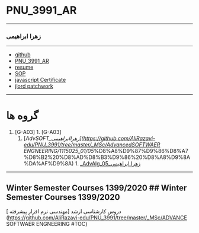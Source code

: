 # PNU_3991_AR
---------	---------
### زهرا ابراهیمی
 	 
---	---
- [github](https://github.com/bahssanbeygi)	
- [PNU_3991_AR](https://github.com/ebrahimiz/PNU_3991_AR)	
- [resume](https://ebrahimiz.github.io)
- [SOP](https://github.com/ebrahimiz/SOP) 	
- [javascript Certificate](https://github.com/ebrahimiz/PNU_3991_AR/blob/main/JSceritificate.pdf)	
- [jlord patchwork](https://github.com/ebrahimiz/PNU_3991_AR/blob/main/patchwork.jpg)
  	  
------------------	------------------
#  گروه ها
1. [G-A03]	1. [G-A03]
    1. [_AdvSOFT_زهراابراهیمی](https://github.com/AliRazavi-edu/PNU_3991/tree/master/_MSc/AdvancedSOFTWAER ENGNEERING/1115025_01/05_%D8%A8%D9%87%D9%86%D8%A7%D8%B2%20%D8%AD%D8%B3%D9%86%20%D8%A8%D9%8A%DA%AF%D9%8A)    	    1. [_AdvAlg_05_زهرا ابراهیمی ](https://github.com/AliRazavi-edu/PNU_3991/tree/master/_MSc/AdvancedAlgorithms/1115025_01/05_%D8%A8%D9%87%D9%86%D8%A7%D8%B2%20%D8%AD%D8%B3%D9%86%20%D8%A8%D9%8A%DA%AF%D9%8A)    
      
------------------	------------------
## Winter Semester Courses 1399/2020	## Winter Semester Courses 1399/2020

 دروس کارشناسی ارشد
[مهندسی نرم افزار پیشرفته ](https://github.com/AliRazavi-edu/PNU_3991/tree/master/_MSc/ADVANCE SOFTWAER ENGNEERING #TOC)

